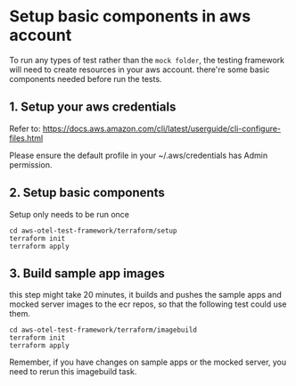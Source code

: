 # Setup basic components in aws account

To run any types of test rather than the `mock folder`, the testing framework will need to create resources in your aws account. 
there're some basic components needed before run the tests.

## 1. Setup your aws credentials
Refer to: https://docs.aws.amazon.com/cli/latest/userguide/cli-configure-files.html

Please ensure the default profile in your ~/.aws/credentials has Admin permission.

## 2. Setup basic components

Setup only needs to be run once

```shell
cd aws-otel-test-framework/terraform/setup 
terraform init
terraform apply
```

## 3. Build sample app images

this step might take 20 minutes, it builds and pushes the sample apps and mocked server images to the ecr repos, so that the following test could use them.

```shell
cd aws-otel-test-framework/terraform/imagebuild
terraform init
terraform apply
```

Remember, if you have changes on sample apps or the mocked server, you need to rerun this imagebuild task.
